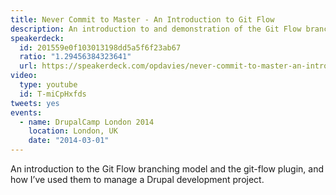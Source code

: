 ```yaml
---
title: Never Commit to Master - An Introduction to Git Flow
description: An introduction to and demonstration of the Git Flow branching model.
speakerdeck:
  id: 201559e0f103013198dd5a5f6f23ab67
  ratio: "1.29456384323641"
  url: https://speakerdeck.com/opdavies/never-commit-to-master-an-introduction-to-git-flow
video:
  type: youtube
  id: T-miCpHxfds
tweets: yes
events:
  - name: DrupalCamp London 2014
    location: London, UK
    date: "2014-03-01"
---
```


An introduction to the Git Flow branching model and the git-flow plugin, and how I’ve used them to manage a Drupal development project.
